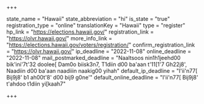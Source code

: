 +++

state_name = "Hawaii"
state_abbreviation = "hi"
is_state = "true"
registration_type = "online"
translationKey = "Hawaii"
type = "register"
hp_link = "https://elections.hawaii.gov/"
registration_link = "https://olvr.hawaii.gov/"
more_info_link = "https://elections.hawaii.gov/voters/registration/"
confirm_registration_link = "https://olvr.hawaii.gov/"
ip_deadline = "2022-11-08"
online_deadline = "2022-11-08"
mail_postmarked_deadline = "Naaltsoos nin1h1jeehd00 bik'ini'7t'32 doolee[ Dam0o biisk3n7, T1diin d00 ba'aan t'11[1'7 Gh22j8', Naadiin d00 ba'aan naadiiin naakig00 yihah"
default_ip_deadline = "I'ii'n77[ Bij9j8' b1 ah00t'8' d00 bij9 g0ne'"
default_online_deadline = "I'ii'n77[ Bij9j8' t'ahdoo t1diin yi[kaah7"

+++